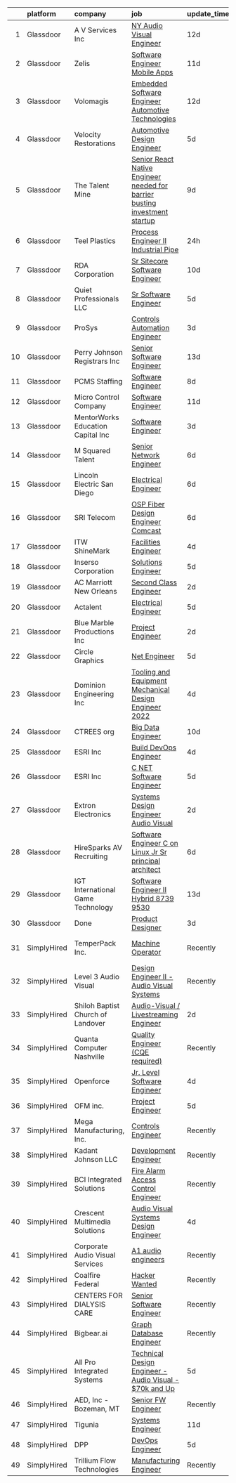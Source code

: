 

|    | platform    | company                            | job                                                                                                                                                                                                                                                                                                                                                                                                                                                                                                                                                                                                                                                                                                                                                                                                                                                                                                                                                                                                                                                                                                                                                                         | update_time   | location                 |
|---:|:------------|:-----------------------------------|:----------------------------------------------------------------------------------------------------------------------------------------------------------------------------------------------------------------------------------------------------------------------------------------------------------------------------------------------------------------------------------------------------------------------------------------------------------------------------------------------------------------------------------------------------------------------------------------------------------------------------------------------------------------------------------------------------------------------------------------------------------------------------------------------------------------------------------------------------------------------------------------------------------------------------------------------------------------------------------------------------------------------------------------------------------------------------------------------------------------------------------------------------------------------------|:--------------|:-------------------------|
|  1 | Glassdoor   | A V Services Inc                   | [ NY  Audio Visual Engineer](https://www.glassdoor.com/partner/jobListing.htm?pos=101&ao=1110586&s=58&guid=0000018113cb2da3b64bf29211af5b65&src=GD_JOB_AD&t=SR&vt=w&ea=1&cs=1_3356145c&cb=1653894492102&jobListingId=1007869450734&cpc=25B50AC4D9B3ACE4&jrtk=3-0-1g49smbepgsq2801-1g49smbf9hapd800-ce18a576f1333dc0--6NYlbfkN0BaaGVIbTCT-LWcgPxFKX0eLgIlzCQ4Zwva1CqiaT_iy8qBR5yqKBlfQCzwNBSdv5m1WNaExW0cHLLpJaQOhXhJqYFln2cG1GRnvpj-gTap_L976GM-wrIbn3_mWcK9Pitxzx1Wr5oRocYThVseHgefk0oQXewhYoZtXcu6qdS1ydkFxCtOH1Ac9eNbxp8oGGLkx3dTEiOWt0Q5AnjNltTvjllKYQWMbb-Gde-nW8IkgFCiBWs6izs65xQFOwJzxm_QAr4Iq-hn09Hw6OIuSXO4QDOwAKCFjIUwMQ58vKvPo-yUlT72tvLoyIrIBUf42Mm9NNlhwQ_HWngejv9E5ZeGSa16D3n-nYCePhf7hkNNx7-CKi4AQFmx1CW7Ugfu5khCTg9rUzbPqZwEAI4SS_BNpYbaPcCJAC7lIgENNHD1HBiV52gj2sekwFtUlOZOnJ1KY2ZfyPGrcSDzX0LI4OU1IFmNM1MPL_6NkWUwuvtKFCfpZtp_zmjnQzWUxopI6F9_-h3EiKM8GfpXwfTd_MnN)                                                                                                                                                                                                                                                                                       | 12d           | New York, NY             |
|  2 | Glassdoor   | Zelis                              | [Software Engineer Mobile Apps](https://www.glassdoor.com/partner/jobListing.htm?pos=127&ao=1110586&s=58&guid=0000018113cb2da3b64bf29211af5b65&src=GD_JOB_AD&t=SR&vt=w&ea=1&cs=1_e92eb585&cb=1653894492106&jobListingId=1007872884142&cpc=34670CD602BE5E55&jrtk=3-0-1g49smbepgsq2801-1g49smbf9hapd800-3400305c09b3ccc8--6NYlbfkN0CMjQd6K-mJQmnXP0NIaacqgU_ZnGMdJ3ZujbgiYs9cqSu2zDF0ee8fmFhqxjq2iY1YxTKQuIYY-x4XBo8VaRaBYoZd7doxxgm7wG4e-L-vE45-HvxNk8PDbpYGf8lP3Kp5MviSy37sQ1ug3z5_OKGgSxwriFFPSSXSkcbAOJQj0hmJQR03xoTdrEF3VnGHb0joAOlCAynKKKbYKmllIc1aWz-e8LEc7ZwAFaYB7dm9VBFxLjR8ZZklUtxqkoBg_WZQBQnRzOXPXny1HrEioojRGUUiK3O_QRn89GBpNzD8a0JokITmamQLe7lIFEkQ7MXUuCBwiC0tUM68JQs0lr7vVigT6sSHVxRNuGMdtPz6vb88QIzj4ndmWx1WUyVAt1ou2sr6g9lPKkVsAlWgrMEdlAX60kZvK9qmmmx0Yztm2eRZNf9maIVRjy-sSBI2ZgphroDERPiEov-71M_cgCAhazelr8e9LU36lZtIYFZAlJKWt48S_krisrQelT2S7t5g5XKZTpSZUwq83YoP7Pd8)                                                                                                                                                                                                                                                                                    | 11d           | Remote                   |
|  3 | Glassdoor   | Volomagis                          | [Embedded Software Engineer   Automotive Technologies](https://www.glassdoor.com/partner/jobListing.htm?pos=126&ao=1110586&s=58&guid=0000018113cb2da3b64bf29211af5b65&src=GD_JOB_AD&t=SR&vt=w&ea=1&cs=1_bb073662&cb=1653894492106&jobListingId=1007869723902&cpc=B2C3004C5D07113D&jrtk=3-0-1g49smbepgsq2801-1g49smbf9hapd800-f99ad59b6de96a79--6NYlbfkN0BK9GXDcakwdiqmeo8o-2GvkYnmPkq7xevAHdeF_847qlv52V46Uj_2H9TdmrCXOvXz0Xpi3tPBNvRVXM9Sssvj4_NualCWbAlHALVtGHNrRORUpkQPfS-gtxGVpP-cS90phkY0XymgIQF4jXM5YO2Zj1umf_L7BjCDvahkPkrhtms_8YUQbd_Sx51AjfcWc4DykAoUn0LEJgOSJNzOtIAnwRkGtSTBA8EBQnXULEL8adYsusfv48vjIlmHv4ROe35ZXlZvBaSFdELobg4jSV9HkUPUpMTRsVjDmWPl41PzXR0VuG5T2ykgZNV20KACzxOgdkU1FI1qBsF6krDR8UqqR4H6Xb8XJH16X7AuGEBXAuPd-jtFfJsLxQcM2OdITfYAHDYze87SQbBcBmgoVr3yg04R0JwP4_7MitDTr3tTQWKPhGtvhQPaKjlZmQJUbGRa5Mx11sl7fu8mXDvQtHNAs31PZet7kIIlr1ZwD_l_4A%3D%3D)                                                                                                                                                                                                                                                                                                 | 12d           | Bay City, MI             |
|  4 | Glassdoor   | Velocity Restorations              | [Automotive Design Engineer](https://www.glassdoor.com/partner/jobListing.htm?pos=107&ao=1110586&s=58&guid=0000018113cb2da3b64bf29211af5b65&src=GD_JOB_AD&t=SR&vt=w&ea=1&cs=1_388fb7eb&cb=1653894492103&jobListingId=1007887911809&cpc=511630A5FBBF692B&jrtk=3-0-1g49smbepgsq2801-1g49smbf9hapd800-23a2a2a6a4f35348--6NYlbfkN0AN77IQYG4qNB0SF0w9dx5AeT6p643ab1gAjaH6HGqssSTiJOziOUFQx-rkxQ2Qw5ZPV0BQyfD7qSjznZTgp2UXALbnNmEQ2wzeWsZD0AAAgx7Paml906rxx5GI6299o7AeBnO5gWWg4SXZtSUBrHPAdEKBC_fWX1mD8f3cIQrgHtBiEdyV4WNVcHSmHJseXijPp7pXuYz24rxqqjXHR7Lng265w8f6CUtlv_RpjPZUOeRYO2OBPQSsG8Myu54vXAPjhE_4EIm3OdUvyAdgOdDnQCkJPDzn4MoMQFd7KiGqK-HXkNh-MqICOCRP9Qnyb-TaqZfZyrfxK-sQYiZ1GENxEaMJivckbdVLZwQ1iMzzkZS47JF_NAtpmiPu7OccDDpsZDxIp0mRO8IzUZtw-hiQcvUidmeS5lXZtsCLJHVC5JNuftFCToefNqFS6z8SMDUuBJ_Fxz4kbPr0OWiUuSZ4GVVA6t5pfhZMe0t7AMI4RPQhtWevTSSmiNrXWtSxLMuNVtH-D1bSLFGePFzz1CHW7rXxs2j4OlXfrRzXxp0CrD7JeFrE5q9fhFyWU0NszNR72Ih0b2_QzmyDoPwZ_Ql_10GQZbmidJk%3D)                                                                                                                                                                                                         | 5d            | Cantonment, FL           |
|  5 | Glassdoor   | The Talent Mine                    | [Senior React Native Engineer needed for barrier busting investment startup ](https://www.glassdoor.com/partner/jobListing.htm?pos=121&ao=1110586&s=58&guid=0000018113cb2da3b64bf29211af5b65&src=GD_JOB_AD&t=SR&vt=w&ea=1&cs=1_ec024675&cb=1653894492105&jobListingId=1007880474368&cpc=967BF0C4231BAF98&jrtk=3-0-1g49smbepgsq2801-1g49smbf9hapd800-da3abd7052756e5e--6NYlbfkN0Cf-siO93BSuLgAzn01GWfCMw16y5O-07PhkzS7z3Ijq5PtX3PmSXXr9p6JjN4unDHjqayarzPXKC5kxTs70YNMYGWAQdSjVbfFAa_Sz9uZKoDV_D4S62-v77rO3K7uM7voyymuWz_jYz_C_fsRVsykJe7cUU8BisAq2iVPTuK9_-BpfMRxzYCl7JyPjWji08Tud1kB08JBUWC1WpJOf3AW9vWNkl2iUnYh0IqX0CnlOQCTW6SwSFQQ5ETX9iv_gen8uB2BY-EPYx_SYQC2NOj7MyaGsRfQESaKaTJUGGFzcD_hZOphn-vWbPl4SX-WZpaS0RSBm64kWmd2BAI_F4BuE01M-eZU_-4LKOt_f3-RvTF3jqaXmLKwwUtUxSzFtX4AtylngGLiR4om_286LcxgexTsIxg7zRhnegVe9gyjtbQGPcbthnq3bQc18p6Cpl9agpAbUW-_-mgp2eDCltbahugIdXkZJnyzBaZTZ6IFNLGReMfa-fvE-cqi3yN8Sdoa2_BkEnYW0QDRkK87oOvuAzOb14wx0i_t7kPypaA_CfwOdNt06wm3p7yPyNTBBy0rLHNc2f89Hg%3D%3D)                                                                                                                                                                          | 9d            | Remote                   |
|  6 | Glassdoor   | Teel Plastics                      | [Process Engineer II   Industrial Pipe](https://www.glassdoor.com/partner/jobListing.htm?pos=113&ao=1110586&s=58&guid=0000018113cb2da3b64bf29211af5b65&src=GD_JOB_AD&t=SR&vt=w&cs=1_08287e08&cb=1653894492104&jobListingId=1007901716396&cpc=E807CC5D9EECC89F&jrtk=3-0-1g49smbepgsq2801-1g49smbf9hapd800-258402a9d0140c3e--6NYlbfkN0CRz_6eAniD4B1hq5wXrn7rHUddnZb6rvgfDdRQQgFm5z2mlHHzhccMMs-o0bqfOQKSIbKRtWxxjzj2yuLh26y3pPfJxcgXWHP1SANGPZ7YU1yaVEjaHLvWmCr0MoxVAQLpx4vW9L4y22oK_HGNfOLrNFoex3E_GNOSZLboin-mmkMfBcPpKSJqj0YF9SVzIgPx00U3bZVRD3sqcO5FT2FpoAzliID6SggNqjVBB-BMceWayMIdAJlpQkbP1gwHW8EdNgxCGpraRWZ64r2KHj9XfKDfZxF7WJQmt4wctjwfFFPbyYG3V9-zvmvNwyZiPmYtpyKAr8eyEXey2hwLqokZtpHamFItbj7rMdWxbv9MMLNsZagYWmsOPJ_GjPBqBTdtg9gCP8kayBFUuG6MykCe4ry2p-lxtRMVDVuPMXMsPXykas2ZVh4a7C-_rTqn4NnSpY3kTOqIdqpPcJ0QGnpAXmrIx2DuuVp0687elgwLcbqrTANwo6Pt5hgepdUj452Cj4e9INI_nvLv7IsKIEizuXEHHSX9Ii4%3D)                                                                                                                                                                                                                                                                   | 24h           | Milwaukee, WI            |
|  7 | Glassdoor   | RDA Corporation                    | [Sr  Sitecore Software Engineer](https://www.glassdoor.com/partner/jobListing.htm?pos=108&ao=1110586&s=58&guid=0000018113cb2da3b64bf29211af5b65&src=GD_JOB_AD&t=SR&vt=w&ea=1&cs=1_e70b76d6&cb=1653894492103&jobListingId=1007876424958&cpc=4917A65B8F970FF5&jrtk=3-0-1g49smbepgsq2801-1g49smbf9hapd800-ebfc4bfb66e58dc1--6NYlbfkN0D7dVYIKBWB_PxWoIINQG5oTL56lN4DJJ_RHH-GboSuGH2BAFRldYBCx0w1O_4hjttYEsxbFjhV2BrFSLRTDN7JOBhoj6mUlx3XyIx4X6TFxvE5TlEAmAlNUEQhLZ-cLH_ZxPZQVdP4u8WkQTRw-jKHLzCJu5GquAqS-AOa6T2Q3qmpY0r6EF7ljTbasp_lH0v8qvAes2sNvpZqJIuNsIDCSmGBFGAJ3zIuGw-vuyTyIwF4IzxOKUiWEnP_vD88zQUS0gQRk2s37BAkSl0i_3SmunEwCsKuqlf7YxLUdnd7i5Ouf66bBbieUvuDBfeuwE5XzG3dO3luqAqDoSA7YlgRGvWr3vzaXYazGRceGRSwkBeH2sy5ZrC9J3SV1kV4d1Ewi_qcEgDQM70h6Og0LumMVX_gR6RUkJTfitLz2vRr14wygc4CTuKp4smr5TqskTy8qZWIHkGbbvFETyDlwKSLyWFMDnDnPHVN_sgXWqBSa81wy5boKIAJ-YDTXmFFNV77hRmlEMFX6eaDi17zoZB_)                                                                                                                                                                                                                                                                                   | 10d           | Boston, MA               |
|  8 | Glassdoor   | Quiet Professionals LLC            | [Sr  Software Engineer](https://www.glassdoor.com/partner/jobListing.htm?pos=117&ao=1110586&s=58&guid=0000018113cb2da3b64bf29211af5b65&src=GD_JOB_AD&t=SR&vt=w&ea=1&cs=1_c99aa8cc&cb=1653894492105&jobListingId=1007889217509&cpc=E12678FCBA555788&jrtk=3-0-1g49smbepgsq2801-1g49smbf9hapd800-830d6ec9c8ab10dd--6NYlbfkN0DeXU0vMxLyKhfauY-dgUBa_3v1DHLtGGo4EP_Dl8CiYzffAn_QWlf9wrHQpNmuRy7mqBl0ewJ4YpjF-zDk419u6akdUXmxJ-SkE9VPcu-BDLh1is2Hn7c9NBk0ycUCQu-ZEuGXrP3NNedD-_5TQKDOl9Hu1TnnSoXqSNRhdOqLAV7vms9RoJNWag6obQAULKBaONMJZ99Rg6v8LrXY4FVhKYL4FMSf_PvNiSiPiYsjYTNCucx7qil9gF9AW-k8H7YYkNlCZyJ97i1n9KAg1WudXniIy3vAHPGyzKQUc8dZCtVKtibuoyyXcb8Vm0K1ZUSvdee8sTY9IUic42c6U9-0xgGq_Tdgmk5RiAlOA4cNjcPQVujGjhGW7FcaUhpqUg2zua1eEFc9G7vn-v3_ni32gzH0O31_dKW_vVddMvI0ehgPnTzU91Xepa_e8CF4QaxE2wfCDwet7ujcocMuTVzKIrF28ZbYibOPpClToJyATjWeqPed0VqGfeugO3f3ibrbNSSy7UOMHg%3D%3D)                                                                                                                                                                                                                                                                                                | 5d            | Tampa, FL                |
|  9 | Glassdoor   | ProSys                             | [Controls Automation Engineer](https://www.glassdoor.com/partner/jobListing.htm?pos=102&ao=1110586&s=58&guid=0000018113cb2da3b64bf29211af5b65&src=GD_JOB_AD&t=SR&vt=w&cs=1_ebe5e95d&cb=1653894492102&jobListingId=1007895421291&cpc=118743F2D1201B62&jrtk=3-0-1g49smbepgsq2801-1g49smbf9hapd800-3c263e6f64f7ec45--6NYlbfkN0AAZ2KOaAKSdSA4s6ZFM8pp2b9gbp5FFgZTZvio99B7CKbGe8w0J7iHMyqH3r5O7LINfTDwF8xttHB247AtmiMO362FZHrlLJ7hIMp8R2iwvg4rrj-3yeSLEDXGxRo6ZoqOeVFImf32yxs5mtEQdEd7HZ7XtQH9DnhpaFROumOtkVUGF8cJnrstRD-uKdkvgIj3YU9zv_yCOpH3r67ZMvjj8EL5drfTyYWhErFQxei8l_v6RpZqr2OmUNwZnDJ0STyJjT1OFYzhexud77eNBQYpPFIht_TL1k2OZCLyZV7rLPXhNUZMGRVhuRq6wSl0NLO-KBLu-nkhKhFPJINAOVDhNqsmRHbTr6yIuEou6MLmaFApZScnDNoCjc_DWVET6-nUiGIZrpjEfyIZ-yuXwcXDCWLdVwtF5c51QNQdxzCKqjN5UcJQWNycTx0OjU1TR2zP2RFMK7f1kS1Mvhxqovq_aHhbQsyceYNTDNbPsmVRvn-NzIyMcBi0CnFqXK1ZDROf1BTTu9QWQ0-FpyxnBs4695LNLbqJUQ9iusx2eYd2rnN3hVC60faV7FqXM8TF4NaLgTIPDAWajF6QnY-L9sxxKHXT_lhHu114kOQiRLa1yecV5YYUbXZDN76zEurjh-UN2_kr9Hv8YUo6tIT1qbynrmYeugtqgQ2BpGLnSdO6D7wlgjyXSftMAQ3qRSk_5Y6hMCsWicgqdKYO9yiLi2geppEyt-YfD7XS7tPB2tBJyg%3D%3D)                                                              | 3d            | Webb City, MO            |
| 10 | Glassdoor   | Perry Johnson Registrars  Inc      | [Senior Software Engineer](https://www.glassdoor.com/partner/jobListing.htm?pos=105&ao=1110586&s=58&guid=0000018113cb2da3b64bf29211af5b65&src=GD_JOB_AD&t=SR&vt=w&ea=1&cs=1_3994c663&cb=1653894492103&jobListingId=1007867300776&cpc=89D89127A393A397&jrtk=3-0-1g49smbepgsq2801-1g49smbf9hapd800-e8c7153b4209897b--6NYlbfkN0CdcVd3SDA1nO7RkKTAACmPV4xEt72Vls8LI2dqcgyOePPjMm_CeorZBiaWL0oKE4QojBjgPzG-Tqb8SorywlnsPnPkShB_Gcodmeq5UFVnfr8DUr8tqT0vU0qaXg3rSx5E8wkSzdtVqCe9diVcKScGJghmtNe3TG4taD7HH-LUgyg_uf49lk4w5dscMhWAkQcGh7jBWcwZ6jR5BaPTMgS9iS_PuVuVRF7nJb0kR57U3xcORGGM5VLVVm7IgUB_d6iyhdycLuW_xtHcVMEsLmmP_CZEkv0fuYUyNzRrFQIOXhR5pgLKAyA_zyOY4qlAjQMKsFuHUYMGaFTv4CpcgK2DZfctcxDjUqzRF8lV5ayyQcZLzvlVblFaN-OObrv-aoYReNUdL70oJggHff1QndCPDZ3ZSvv2m23fOZpVNFTDhlaJH2ZDZ3wPiZUl0VX-fS-0zGZlCV-6iePZB3LbUdQz7IkV2_jGRbMA2x7saaes1EyVYu15nd3duWO6igsyXmiXwuInMUlN9w%3D%3D)                                                                                                                                                                                                                                                                                             | 13d           | Troy, MI                 |
| 11 | Glassdoor   | PCMS Staffing                      | [Software Engineer](https://www.glassdoor.com/partner/jobListing.htm?pos=109&ao=1110586&s=58&guid=0000018113cb2da3b64bf29211af5b65&src=GD_JOB_AD&t=SR&vt=w&ea=1&cs=1_fdb8cb2c&cb=1653894492104&jobListingId=1007881482459&cpc=158E90BD3D0C2A81&jrtk=3-0-1g49smbepgsq2801-1g49smbf9hapd800-87e0f961986a83e2--6NYlbfkN0B7YHeUWYHXy_ERpSHB9HpGLYNSmV-SWvk8zOzwNRBBpaJSGwP2a24RI-H8Lj-dAxrk54UgT9uIeL3cZ4jy1rKH16tbQ2e3wAmmCPC4j-49ExswxwxVOV3NOzgUrQ1Q2NjrX0lrJMFr0SGWDnxr3TV_zZePwrWROI7yKoW8lCfd3svffufdnPfKUIodqK8ccaoIw8V6TyYVUk0_veLvuhfdknoUcin0s_YX657sCP7grcgZX7IncwoALALGk5aLNvbDAV1olTpNFdVPx5vXoKldn-tqiQOnhFN4o8RpGp5vFLe671CJId--NGox21CxhaP6t-qa1pev6VKjrHpGnn6jWWlgJpKHaas_-k7XsWavcCG2vmydFDqNY_ncnsH5u9owXKb44S6yAyBA4nEw2JWjtn-KuqorNYYJ3F43aj3DS5OkvmP_KBwmPMStxl_wWmsgq_aRG9pQZILZStgpf2nv6ui2rbrp685Q_sCC78k_smHCGHjxoPrPo1Yov8R2qmY%3D)                                                                                                                                                                                                                                                                                                                  | 8d            | Melbourne, FL            |
| 12 | Glassdoor   | Micro Control Company              | [Software Engineer](https://www.glassdoor.com/partner/jobListing.htm?pos=123&ao=1110586&s=58&guid=0000018113cb2da3b64bf29211af5b65&src=GD_JOB_AD&t=SR&vt=w&ea=1&cs=1_157ee32a&cb=1653894492106&jobListingId=1007872920270&cpc=F4CC4721A073827F&jrtk=3-0-1g49smbepgsq2801-1g49smbf9hapd800-af7a4446d4b382a5--6NYlbfkN0CV6-bgoCClV0xJMqr8xZ_1blT2QlYoMNEbHG2O3lf5SUIbatNmaljRVkF2ZG09sILkMfHFjxUO30QL__FeCIbe-coHb8hSdRzc6YdPIQOITouUXNWeZqfcFnzfLI3-Ds4kC1R0HOrvUZfTReQnTLin-3mungAn61lfmn-WSAbiQIANlDFWG0Sq3xDassjJ8_v8ucBX3Ojw040pKtcaFUPwdJACFmX6vgdc_Y33SsUisuCuig55pvU07Oo9VhmFLNXB0PztT7fWnVd4tzKr4peSy0iAhlYkmjIeJkRryFdBqbTm6bGnkOwcyYRV2rxinLspSTZKWLrARxh4xZdk2JJn-J0hd35myb4FeRW14JozAsc_ux8upVAFVNnvA2YjyXB2uDAIu_8sIKCEUS_elrfFnFykGmST9zSuA5ZNC6XjTAuyyc6kXSroAnEkNCREjTsCTOEdb1jYVz_d_dUsWIZ4i92GBsbqeWtwKALqHAwIKIvf7coNHNZbY9rWLuVsjGo%3D)                                                                                                                                                                                                                                                                                                                  | 11d           | Fridley, MN              |
| 13 | Glassdoor   | MentorWorks Education Capital  Inc | [Software Engineer](https://www.glassdoor.com/partner/jobListing.htm?pos=116&ao=1110586&s=58&guid=0000018113cb2da3b64bf29211af5b65&src=GD_JOB_AD&t=SR&vt=w&ea=1&cs=1_09611b9f&cb=1653894492105&jobListingId=1007895003079&cpc=BC616B31DCC8F979&jrtk=3-0-1g49smbepgsq2801-1g49smbf9hapd800-4ebd3924884cd29b--6NYlbfkN0DeyJ4CP5CzwT7broxeUwKBt3co1QwKwWitRQqJu2WRZ0WRYEK4sRQPVCXUoqcJur5DF9D2iv5yOtidX3g4qMCcsV7jJyqOyKwSahlD9Ye9rSBTfIC6Z4cX3A0D3ZO2UyKqx1uAKCMf7iO_dyciF3-7CTdyaXk5pk4Ds2jcV8sAtajN0NK0pAjRL0rUvOejOCQBatX--iJwwhKTJ6RrIOV0Mp7kfhWHatAZ-aVgXxZyCYSw-WVjRYMNIsaRKisyQPpZeNWr7PIUlkLCAnoPOPHd3e5kZ3bEM52O7rce_6KdqHeWgQs08F3AeBur6_g3O4HNnPew9JdnowJeVGDcdKdRcDlClNC5k9rw4gcKxsDAMSerOwAuGp7MgIa1W0_97GEC1goYwV9sLFpcEuotXkLCpLgDAjq_o1Izf2cmGLnPHHQ83jd5mSksXwmUuqJgmauDaCmi11t5rtjfKUVi_EPqjHnSvl4htRNgIcP8OjiaVRpyEPZizJZ0buTYhPE0hTxLNUjZ0Pk5oQ%3D%3D)                                                                                                                                                                                                                                                                                                    | 3d            | Enfield, CT              |
| 14 | Glassdoor   | M Squared Talent                   | [Senior Network Engineer](https://www.glassdoor.com/partner/jobListing.htm?pos=111&ao=1110586&s=58&guid=0000018113cb2da3b64bf29211af5b65&src=GD_JOB_AD&t=SR&vt=w&ea=1&cs=1_0daf0169&cb=1653894492104&jobListingId=1007886519216&cpc=67C0CCE3C7FCD181&jrtk=3-0-1g49smbepgsq2801-1g49smbf9hapd800-d79a99169ad43e7a--6NYlbfkN0Bi-g4OEguhQEx4pjzkmulzkFDPdVMQm6g82nLRMcVRUHK_7i5h4gxFMwwi1-ek-SkVSAc49LqyaIH32dEjpgYT5D7gpRHhyqPUhDOYLd-mnZatfkNQjzOP8ioo1e2_CeT2Y5Q-MjK1KWv-BYhgKJ810ivxXk6CrarLFJqhKf0Dr_lC8vVCkv_yj7EzWrPxih5QkVydsIodIvVKE-9hfMWr4tJsisvSyPmTdVA-SdtbIiBqW3IflyE_pFORCSEhxKK31xQyKmVokWh_V-ksgyZJA3Lz0g1Eh0QjcPWkerUkbSdsoS1478F89UEgsAQZutjkLKuzlVno8RnHr1BJT_9wAJa7wl2GYHATWhEVl5WvOdfsttiQOzhy7MtsEqZgnk1W9qjV0_6dt2CSKkMZucOJ6ypxNaF2Off3z0iSDLA0gcBIlcodn1kLhLILG9jd6ZEtdVKIoAqxh8WcblRr31OvIfP2272b8D2Hq0kLHHpiCpyeRian3O41zab_a0gULIqvn1CfPgp4qg%3D%3D)                                                                                                                                                                                                                                                                                              | 6d            | San Francisco, CA        |
| 15 | Glassdoor   | Lincoln Electric  San Diego        | [Electrical Engineer](https://www.glassdoor.com/partner/jobListing.htm?pos=129&ao=1110586&s=58&guid=0000018113cb2da3b64bf29211af5b65&src=GD_JOB_AD&t=SR&vt=w&ea=1&cs=1_6e50eca2&cb=1653894492106&jobListingId=1007886546160&cpc=9A35C3CDC9AD954F&jrtk=3-0-1g49smbepgsq2801-1g49smbf9hapd800-d8cd88be09b54065--6NYlbfkN0DKrc_Gj3nybsMmB8ABe5giL1Ij1lx7EOnPAHC2tzFIhjaBE_vwQdaWm6w3DxlkNYYJhvhBgQ2Nwk3Mr66tOvpBVL-1UxQY_zStDv2T1Ig2eupRDvdLf18CzwyH79yBOqN4NKVM_98FUta1AAMa_bKjfP1dmY0ElwtdNoWQ30TviRHClrASDW5oRWso0grSwNGEV8jLs7eDIhwJfJBGVMA4-ECETM3gv9ruQvo2lvT-tYWIGB5mNvxwZAUCstfP_-rfndUqMz0ivW0emFP_mAiKNkrOjsdbISgbr0aR29ReJx4kYOcpvAH8UeT9u4ChZqwX9n_I16oepPNFMnuKxXlTRALCKmVR2_va3_uc6SNqsb31dUiZPCj5FopNMydZp3gW_9U2-fe2DGkjUn7HOzb9-MPLS306IIJoG_NMJcVb98UebgUc_fBvEt-Wl2TpCV7jp4815wNSGL7U5x7-sZm-0QAWGFEzw_WwqnxS_S5KOKiJxZiROmhrI-hrtglxlMk%3D)                                                                                                                                                                                                                                                                                                                | 6d            | San Diego, CA            |
| 16 | Glassdoor   | SRI Telecom                        | [OSP Fiber Design Engineer   Comcast](https://www.glassdoor.com/partner/jobListing.htm?pos=128&ao=1110586&s=58&guid=0000018113cb2da3b64bf29211af5b65&src=GD_JOB_AD&t=SR&vt=w&ea=1&cs=1_b8119b75&cb=1653894492106&jobListingId=1007885941630&cpc=D3E44275D43A938E&jrtk=3-0-1g49smbepgsq2801-1g49smbf9hapd800-577f5d507f450891--6NYlbfkN0ASox8HY7fHhqRCv4hkUtVh8gjFDbM8jCSTur-O6PD715wUk0B0t4AHUJnDHRUPYkHongIfQL5LFuPxHwYOCFaEQuBR5s-0OHgD5RSxHLYqigTC9xMk4bTE2xMbypCL0aTY0_ZlNkc8BO_r0j3pFwXKkOoq-EmCxQiMbJiqHgFGflfxD-6wKsPXSSpFO-q_D8LSCZzbsTzkxWsk8uxN-kRDRD9YkqrAEL1Y7G_tB_9NCHOfik7skW9azhvT9gv_x43wr8rFAcOjPvB6bLj8KQ2pursq4TSJ-TCDpF6ChJvV_CKEs_pgiWmw2VkmZfLldxkOthyt0OIc4-1932kDyhBZEuRilQxi_1ujuPwx-WgwBhEppJRtD89WJW_t4ISthJgNFytP88GfNLNBFtC4msSQEVfAKOQwgs6cWDRiShGb7IuCcJT3tSsvBVpptzV4ziB4uwn8q8Kitg1sHK6-xSwS97LsDTGfGfr_yvE3Lcg-6Vr4YbscXZSwAcJT75X_Yam_taVrDjR-V7FaUAFs3JmxLWwa2EAdj6nuEFPzncbBBpxkAJSHw07Q1L7Msqg-12oES_CaVtjuxIPnnYfH5b0yKosNQ7Kuum2SB0v5IK29cw%3D%3D)                                                                                                                                                                                  | 6d            | Remote                   |
| 17 | Glassdoor   | ITW ShineMark                      | [Facilities Engineer](https://www.glassdoor.com/partner/jobListing.htm?pos=110&ao=1110586&s=58&guid=0000018113cb2da3b64bf29211af5b65&src=GD_JOB_AD&t=SR&vt=w&ea=1&cs=1_70f6dc20&cb=1653894492104&jobListingId=1007891535999&cpc=095B46874B33126B&jrtk=3-0-1g49smbepgsq2801-1g49smbf9hapd800-12842b849f3fd602--6NYlbfkN0CylgwsCRuAFgojl5RXaA5en0_Ucvl71h3pPiN1l1zMgAtumYeR0nwxt9HbzhZ4Jr5qCUJrRBgsPDBJB09_ZPyOL7td2q8XnSFqqCY7SdjX-0iHX56fQG7YrWJIac_t2zpGdk6b8UKvj6uu-g4KDkyvJiR_SS7oCk-zCqsb4DT6D_ttJtBJYFOdBln0FxV9hkyeVKDQ9xBSvn9A2xvev6zu1-MPklCgULajCSepmQNPrigj4xpkt5TTneDlEp-NfoVm9VM4V8rY9lOg7WhqV_hNljvSKudZXMmt-2XFvcKE_diTNLOejvpzbzoIow061GKbS8dRGbkZtIMATBql-mkmzmimkUJ3o-8dRqq1Y4YPNI3C0gbO7Db6QA_0hCB69k-VdM8J3XpFY7QhR96FqTRK4zTFB_dTQE0q0V_FfUIXJ6iUFjdKeGsnwnRgEohzVIjEij_NNBjGyFoDm-KDjUmp9B8lYTtiZHz3mgIpGfvsXFHH2XuwzEvwH0lFaPyI_WY%3D)                                                                                                                                                                                                                                                                                                                | 4d            | Bloomfield, CT           |
| 18 | Glassdoor   | Inserso Corporation                | [Solutions Engineer](https://www.glassdoor.com/partner/jobListing.htm?pos=125&ao=1110586&s=58&guid=0000018113cb2da3b64bf29211af5b65&src=GD_JOB_AD&t=SR&vt=w&ea=1&cs=1_9fb65164&cb=1653894492106&jobListingId=1007889878674&cpc=ACBF47B84C432121&jrtk=3-0-1g49smbepgsq2801-1g49smbf9hapd800-672a3148d72de9a8--6NYlbfkN0AhiSM97uR0krGOtPwy-oJfyqALAy3Z2p4nx349ctn7U_NHYpgbeIvKpCU5TX57bTIQzIBunZ_gzGSxu_uvIRvQ-Is2no0_OHw8XclnGxZ0FmCSa3McytiPeGkeJ59e0XD6DBn5J6yz1UYxerEkARz2D2rkP7Sc4Q6z7HHXyoY3Qlkgi9X6C3oblFsi9lgGm3TGfRTdqlgUVOIDcpnN4LqWTvqWfNhAoa7wY2utaSNKIm30XTNQ6d9u_I3ZFg-TC6xO2uEUq0NDhjLTsJHKRV_vMz63gXwzVaENjRAx3Ob0DwkH2VuTo2jdC3vbCmBk8OKxEQhtZGWq2GjMLVT16ykJUOaUWjgeZZRwfwiHscFZ24ExGiLT18bq_brVkajz0tfprJlR1CEXXVpT6Wd3ii6DBIuEbtK_M9-iYDDkFk4fm_4hUvEj4mX35sU14CeGNzj8-7aFPLNPun_mkAM3gkfJkYbI7yY7WQ1AK3lL4w91yWHIHt-EGJDRZD9jog_EeE0%3D)                                                                                                                                                                                                                                                                                                                 | 5d            | Remote                   |
| 19 | Glassdoor   | AC Marriott New Orleans            | [Second Class Engineer](https://www.glassdoor.com/partner/jobListing.htm?pos=115&ao=1110586&s=58&guid=0000018113cb2da3b64bf29211af5b65&src=GD_JOB_AD&t=SR&vt=w&ea=1&cs=1_725fb74c&cb=1653894492104&jobListingId=1007898447261&cpc=64F72CAB0E07D0C4&jrtk=3-0-1g49smbepgsq2801-1g49smbf9hapd800-825064fa99b5aad2--6NYlbfkN0DfhRLDY5E7BVY3xhBTAobuSaZ3WR2SqAJ-w4NHeQGDZ_AVI7MoW9SUnC8LFdzYaVfRL0r8Q-aX9CCdy0UJHu9llNZnfnT5vBb3rnhB67bY61nmwKzH6BJvuqSKKqO2iDt1o5nMlurzj35Zt60zZi2Ss9ZxTeTLSBDPEEEuV7mo8JYvGwdLS7dpbKXD78S_eaWFigOqLI4OoghVW3HU9krM1npPX4psWaOZNQvcz1ic7i49hcqTRLzADPOFKQesvXXxvUlM3fzovUWTsdzXXQQ4OMKtz7itmckfMTmkc52r0wwtzGDHHHL4Qvz0lkbaZojBw_C88LNUDSyYNI4V2xWZEs4KnXpAmkeQGMeIP47TmSZ8XD6fK0T1jeq4tYeypGIyxgCSmsCqa72WzmKEdyTWz1Nsex_lESIsygbYEHf_qEi8QSfzxjp3em978hcYlrd86jTGi75EuoJvadEvDkU0YEGcDIEcoNY0-kc9AfIqle1MpCMm6w_5VMyEvFAN55NyPeThqdgTwA%3D%3D)                                                                                                                                                                                                                                                                                                | 2d            | New Orleans, LA          |
| 20 | Glassdoor   | Actalent                           | [Electrical Engineer](https://www.glassdoor.com/partner/jobListing.htm?pos=103&ao=1110586&s=58&guid=0000018113cb2da3b64bf29211af5b65&src=GD_JOB_AD&t=SR&vt=w&ea=1&cs=1_77b887a0&cb=1653894492102&jobListingId=1007890398648&cpc=23D17E4EAA83125F&jrtk=3-0-1g49smbepgsq2801-1g49smbf9hapd800-3f63a03a4ae7bb61--6NYlbfkN0BHIfC1zsKGIu0R3teaIu8liT7fbRNLaQeDQfcPJweUK960YxEL0jx1On4vOdpR8NGeaH-vJOsrzhxQOyqZD-_pugYGCRflED5_wRAhwGrPe7w-aAZCURZI4_ysfCd7dCuX5eV1areVQtzNkIvlN6WruokeX0u8lnJJXo2vPGO3REEVktHLHVNYTzxuyIahOVdP_6GXypvSI5vL4VK8tFp8B6bLKlIt60JmUO12QIdfSoT-d1iA7yEoFQwNuEACaINqsT53u0GlUFx3FMTYIPGjQ5KCaVCaTFt90vd8HejeOvqHZsxWL_ilEcSaqdRME7SOucR1wDSI5SaTIBnAkqBNNRk_5OVIdrFBbBVlLKRCLsxnaWcMT0jiTYtOni27m-9riBWflsYZlx6BwWpRW1XmER7Vl5BoR0FQVQr2dtGf-WER0GVyJtSTML5ZBcX9fbT9JVqL4EqhBCkOVS5sgqs11ipgBYd16LVU0BSrxqC13y2eNxRYB4qLpQKaZRtQ_l4QWjdyF7fgGw%3D%3D)                                                                                                                                                                                                                                                                                                  | 5d            | San Jose, CA             |
| 21 | Glassdoor   | Blue Marble Productions  Inc       | [Project Engineer](https://www.glassdoor.com/partner/jobListing.htm?pos=106&ao=1110586&s=58&guid=0000018113cb2da3b64bf29211af5b65&src=GD_JOB_AD&t=SR&vt=w&ea=1&cs=1_b0f06ee8&cb=1653894492103&jobListingId=1007898952398&cpc=9F501A507CCEF403&jrtk=3-0-1g49smbepgsq2801-1g49smbf9hapd800-9f9b6e2c1631df5d--6NYlbfkN0Ac82s1-RE6FEDM2-XXRAhrjZuEj1W1BWQmGx4bD-y63poqDCTRSKkae5tl0PwAi-1mMQ9UtFmbqxMkTF8VGERVCt7Lexgd9WlHhLM7lTa6EoW00gUTFJ0q_V0NCsIyZdYMntnyer4V5GCa1NkNaPzmiJ3JHDgy49MMjW7pMer4dddUCIIhJzj1FtsyRDKaQPsH9jDeWx9vE4ibFdrMEITlD_Kx8h-QL7ao_j2xweiCw2BIMmr3yIGf8zTcm5CM3N5Vy8nHOMPtrRMA3INHH545usZeM8BdSgTcI5wf6v1fTddFxM78Bp4P6hQOTBzJebTV8v_CXI4osbKlGY-_yBEzij1hMrZrk-xafsycXMNnztdk22NoGXsAzB71m6v0donKCxDS5_J4mVhMnmC1ZELu5sCxrEk-toGyZSQRMO19aL8deo-asmQTPQX9DvjdYVqEjpj1vxPQSIbECi1TwkJqsc7uLvQnb8B24wRGVOeR0jfqYh6NdjoHZFUQ8MrB-WhCHuDBySVrfw%3D%3D)                                                                                                                                                                                                                                                                                                     | 2d            | Indianapolis, IN         |
| 22 | Glassdoor   | Circle Graphics                    | [Net Engineer](https://www.glassdoor.com/partner/jobListing.htm?pos=124&ao=1110586&s=58&guid=0000018113cb2da3b64bf29211af5b65&src=GD_JOB_AD&t=SR&vt=w&cs=1_ebf218cf&cb=1653894492105&jobListingId=1007888256247&cpc=BA2480082EBCBD2C&jrtk=3-0-1g49smbepgsq2801-1g49smbf9hapd800-fd2690d1b93b9e2f--6NYlbfkN0BjjkWxnJMqt2bWVcRaVAlvBRsjLKeJHSTiWSuT7OinMeLsOo1W65Augz7ONZZrxl05fWOjaY_mgSL3XO-twxvccJlHUkdaAl8Wg6dNuwMxdG07GA8QnjmLBiE--OLwi3m-SXkA-OR_CnXS6eSxfsxu3q_hE0u2EIbUovBWLbL2kqeE6RzGjb4fDVKndDOndpKa_p6RQjPfoPjChz7PhxO7ZxQTzKpMT2uXX_2MyrdmNXz_IV9wlU-mBLsAzu0JKs3_bOwAGs-N9qbxzATXkYeSRBY5AhNsp1BzqNke1WheZx5CLqqmIRxcmfJVDGcmX8cA_lphkqJVkuqvP9Al3OzejE56339UVrK3E-krl79ERPiDpqm1CqPQcfI0kGk6uQwHBD5baJny3KQu1-fiVhj2z4GSImXAkIKtEsh91m3ax4F7nB03Q3fbeXbDQloo7GHz7aK4IvIdkuFxZTjIVihOlL0N05FnUZCvJuwzTL50ensLMLsRSX7f5J5C2FqIuqXEuiKbm2dyx2gGGbdzmtGGHS0NOFPD1TcoWIb6lZPfrMwItcDus9m1)                                                                                                                                                                                                                                                                          | 5d            | Raleigh, NC              |
| 23 | Glassdoor   | Dominion Engineering  Inc          | [Tooling and Equipment Mechanical Design Engineer  2022 ](https://www.glassdoor.com/partner/jobListing.htm?pos=112&ao=1110586&s=58&guid=0000018113cb2da3b64bf29211af5b65&src=GD_JOB_AD&t=SR&vt=w&ea=1&cs=1_a419dc76&cb=1653894492104&jobListingId=1007892628643&cpc=B42C42E9FBA82E78&jrtk=3-0-1g49smbepgsq2801-1g49smbf9hapd800-e86588082573531d--6NYlbfkN0A0zYUtwxinqYGtUaE7tbvNZ_-eKnixKFXoXSdwwHY1aMTQvWRxl16FysfUx-ROjIhZRuFUhPLbfOyNV6wHLpoBa5ZC8EnTRCFzfb_94EOb92mwRea0_9SjQf4rfcAA_IuDPVChD6IdToLGs0I_Jx-LhmiMxihP34M5PRZVjjMBnb0vLM0c5rcMCYVFnWb3jt6vrFc6KNVIKygENrz3ZidWd5iB_F4sx2ZmynVLZQU_GSi_eU4xg41EOB8j9M1s2agGbZmiJFq6JINPa_-aPd-j_wNitgrjy_aNbd-54WqyREhnus6QEaLvffVMvSFc1GPlIiVS6z4Xq6Czniz4e2F3Me-kuopQWUzZCTl6O5JIsjaPhWBustWM-Gyw6180sWR4jIRhDSajknzZ9O5Pscksh3JfJowJf5oGP0p4AinapZ5c5YKsR2E8ypJAuYSCE919B_YFFSDyOAs8_qIfpmAisWanQvXTytSStaiWmcdXbZR-Pudrhoq9_9bEgLqTQieJJAwfqAcwXQ%3D%3D)                                                                                                                                                                                                                                                              | 4d            | Washington, DC           |
| 24 | Glassdoor   | CTREES org                         | [Big Data Engineer](https://www.glassdoor.com/partner/jobListing.htm?pos=114&ao=1110586&s=58&guid=0000018113cb2da3b64bf29211af5b65&src=GD_JOB_AD&t=SR&vt=w&ea=1&cs=1_b73fe6d0&cb=1653894492104&jobListingId=1007877202662&cpc=BA005B1D96992017&jrtk=3-0-1g49smbepgsq2801-1g49smbf9hapd800-c9a1d97255630bab--6NYlbfkN0BKgzQyzTF1Q9mOsR1amaS-juVGLjHt5Cdom-gEF9y-xSP8G8yShb8nuh-sH-FVJuBFMDhpn-jtw67qEK_qx9VbvR7KeffLmSImdZ4V2c77NDzhFqnZGlZYqej1YvAnURvmeWm7duykAaZqrLkpwl1WnEuRPuYSEadzSIfHfWZr0WrpMTGeopHPyar2gJTQWPIlxbWEfZBG0YpekbeqqiI1F_vi4sKKgAz_X2zzD3gvoP7CEkgMGzRIw-xr-FG2P21qxqAixbTAnXakxPmpGNWrkS4v9-nvvFULRPdYrKLSzZTNUQ0OV38NwqbXzzWfUFQe5y0Zn_gu0cmRKqYR8aNyHuPb7Uv5dfAva0cspaEA6kp79H60r712dTl3iXEsBZtvZSrmbD2WJ9rMC7VXsdwY-64bM1GxsLqgbOjRZOo9wlzJgMv3WDNK3jeTRdLmaZKQQ8wQsEfYVT-Ud1XDKAOONDBFb0t38fo8jyJHghPDC6ImJLlBg9fjEXGa2tmaOvA%3D)                                                                                                                                                                                                                                                                                                                  | 10d           | Pasadena, CA             |
| 25 | Glassdoor   | ESRI  Inc                          | [Build DevOps Engineer](https://www.glassdoor.com/partner/jobListing.htm?pos=119&ao=1110586&s=58&guid=0000018113cb2da3b64bf29211af5b65&src=GD_JOB_AD&t=SR&vt=w&cs=1_bbcb8a6d&cb=1653894492105&jobListingId=1007891714201&cpc=6E56E77887FF9985&jrtk=3-0-1g49smbepgsq2801-1g49smbf9hapd800-ed3b58f444aef09c--6NYlbfkN0B4RtO3IT3JryJ6LFsr6Dt8ocXPllQ1mo_KSjHUlnoGB7F3bWBDUynzAFwv2euFlU87u5_6GHUGYkdZkJ4LqNqSJnneXZJXv3meVWKLVZOU5XUZqeClp0WRGF8ew75zNoPQ3EpnNwqhZ0tXFhiMW4vtPG1JTnxiR2d2E-RLu5H3sSR4kJy5UTGkgljsIMRkh4futLYMWKcEudE5YP75nIc0mymcMtDFVpVBiuUye74L9PgbdXIyYGgzCDI3R7u0TY1J7qTWEabxodsuKRbICJxixLNrQFzF_pfOWfjujiYjN9tClh8cUKL0OgqCS0ZfDdoywD4w6_4r1lIOrm7V4h59OHtU3cAzZKYEYONQaZ-o_1hQIplWwZeXUhhUX7vmRj7Y7VBWt8wkt_iR3cmnum-YVfMzYDkT34TdRwI7ytnc3Dotc9dPenn3fioRVT-gCUWj04tIFWo8ibejLaoBYsUaGd3MSsFRNDjw7-X9dErNvsZs_AuKyHJlCybf8QdnTI7VegaufApgXCC5oaS9y8MjPwvDSEOuye20HRe1SlISDFZMQSGDUXGXiDNIEcNCu2lunpgPWj88M35YNxG9ocEZ0FIariE1Cu9c3WtcuGI30Q3D1gTbYQmdSFtj-SHalwssqlpIyuOpsyPGnuE3Twxbso4oRkNDe8sxl6OZEEVjEeOWdB9iFZKntldaeDRuXV3HgiahPQpT1t-_RU_61FOCIIo8WlE1h3zps2LWcNvhft6vJ5Uaokll4sgb0JR1n7MFB_9zfC9LNbfJkP-2CO03XRwdufxmyzHw9c3hDGsXQA%3D%3D)     | 4d            | Remote                   |
| 26 | Glassdoor   | ESRI  Inc                          | [C   NET Software Engineer](https://www.glassdoor.com/partner/jobListing.htm?pos=122&ao=1110586&s=58&guid=0000018113cb2da3b64bf29211af5b65&src=GD_JOB_AD&t=SR&vt=w&cs=1_475a4972&cb=1653894492105&jobListingId=1007887960559&cpc=D726EEAC21ED87CB&jrtk=3-0-1g49smbepgsq2801-1g49smbf9hapd800-e75c1bdaa342e10d--6NYlbfkN0B4RtO3IT3JryJ6LFsr6Dt8ocXPllQ1mo_KSjHUlnoGB7F3bWBDUynzAFwv2euFlU_Hblerpfytv-C4L-iWHdyDMr2s4TxRcSJnwRxqHQHl3NQoaHP-VeKZx0l1rF8uCtD1HJPY1i974Cz33ybFtbrLPBOJnmIRb5SMjMAY1BjvQy_XFEDhu-7PV1_v2oKipYwpcs-dIewIripz3tyr3h6aM-nJ079_eHD1hpLd2TsKLVhGj3Bokk80E1LRLDejlN-3ZCahIwq0bywuXI_72maA-osYmSjiH114gk35RJQzozVNe9qnM1hq_YP5UvdyP4KDYhMF_y_giZNs7u3cViyDgyKPRoSIRxthA2cnzPyY19Si-vX0w2GvUAK-3v-o52vY9UL-g-CzAdVRxuzzYXbrpY3Pk7ym-w7a0NYM07RxJf2q9q4q0m0k5sB09SNfhM3Z9jPp0mpqJLzW2Xr2LStm4ob3Vb1YKWCXl5XLgfrnjx2Nnxkr8TrbCImyjIPQsn-ROkERoYA7y4adXd9kA0HkQW9re16gvp-BGK_FRqi1aU8YVcwnVzntVDKr5iOgXzCQSM7lQ7vjq7b5tuJmbJm7tgmRiGysBd47Qts2HNtYGix1E68ZU61-NBMLA5KsrsgM_dZ6_ghNRXwfupJAhvYb1e_bMcthvNu57lPV2bcBgPdXahhkhI8rBvubBW19YYd_VFECUizPrgr6hniSNr_QqjzKYaVfowUkjfdVzf8pUlc7fhHQw_6dDlU5nZajf5be89wGTd8aH2l1GfUgVlqUVMQYLIXMS3Mb8bgEYdCtLw%3D%3D) | 5d            | Redlands, CA             |
| 27 | Glassdoor   | Extron Electronics                 | [Systems Design Engineer  Audio Visual](https://www.glassdoor.com/partner/jobListing.htm?pos=118&ao=1110586&s=58&guid=0000018113cb2da3b64bf29211af5b65&src=GD_JOB_AD&t=SR&vt=w&ea=1&cs=1_8fd523a8&cb=1653894492105&jobListingId=1007899222970&cpc=3F4BEC3597F56A5D&jrtk=3-0-1g49smbepgsq2801-1g49smbf9hapd800-23316b78564d2d57--6NYlbfkN0AUt3IldPz8DMSeZn7LXGlOreNDrQisOFkBzwbGjNUStI-bJBUAqZQN31Ig2B5-O_ztxbDZErPT2_T2SjC1xlTQZZ0eCSpNRDM3JQf6noestMEdSmudi8MDlvmRHKTh-2nHgyMO0yK_KfU_TnLW0kB_0MUSMPHwGrepMY317A0PZ6enDsi-maQnbhKpXxhjHFmfQiEsnMicLRhnzUcGEBxc60F37_xCxq4_1nBPthyNWayeB8qqiZ7tRCCvK0MfN-9CrOCy9HiCB9FP9pjAGon1rBJc36lQRp6wR5KkWW4x3g1Csg2LsSFvfEG62Z0f-J_SLbkSZsQ1fnfVqKM6_YWVy0_2QC4vNV0tgdGdqtszjgI-EHTuEtJmG1zuq0NBADtLvhuZLc9YFGRa3lXjFkblEV6irmfSg9A-E5TiHaoxYXM8a-cm_JpOvOzBxK-xyfFIa0ojNWXoqbYE6a1QK_kGlv-MfPt5ewJS0ymlCZ6CHUe0ORHPSezYbxQN-963ju0LdBateE0y9A%3D%3D)                                                                                                                                                                                                                                                                                | 2d            | New York, NY             |
| 28 | Glassdoor   | HireSparks AV Recruiting           | [Software Engineer C   on Linux    Jr  Sr  principal  architect ](https://www.glassdoor.com/partner/jobListing.htm?pos=120&ao=1110586&s=58&guid=0000018113cb2da3b64bf29211af5b65&src=GD_JOB_AD&t=SR&vt=w&ea=1&cs=1_854c9b49&cb=1653894492105&jobListingId=1007885382226&cpc=356D09F0C08B1729&jrtk=3-0-1g49smbepgsq2801-1g49smbf9hapd800-34f2705886330289--6NYlbfkN0CgISsLKYw0qJRFWluNVVgIYeD3xM8qesrjCvAKwjwwKRRPjUQ9c-BUFoR2trqTDVeCgCgHOPAVGuXbeUgycvw_jN1d-eJ3P-vRZ7AV8nqH0ZbpDvIFo7FNPGDvg7JtUB4WUdECBN4IQE4DrkkS-hrPf1fGljj_wRkXWY3bTKF_R_2wQj3F0mHxI2oZOJIo8nccCFrXsvq06BWQnBsgUVL8WiPraj76Rypd1xYe3ij0XO6CfzP5mmAS7W2yU34ln-7kjeDzUbOm8Ot8UPP-rqj-vsjTa18mz8mbv7Mmw0TMXw1iXFIV5gBSD2C6kHwm6hIl3g-DdmUua0p94xbhOY6V5q2pgIU4FOH4BWHxSKO1uaNJH0AK-4wodvNRNDWBXlFfCP0WNveV9Lt8IRSFJtX0Q2nrmHJwSqTd9szHkP6X24DOO-_kdsGZ3jjijBgp9ZYI6licQpnOYH4xsKKRUcL6d3GT0po3MJTLE28vllj94Rs_zQwffcwy39ouh46PwhaH6QwzK1UaOKu5Mhok6s6OXcvqw4PrsVa9WanhD_ZUD-JaemH7lt7c)                                                                                                                                                                                                                  | 6d            | Remote                   |
| 29 | Glassdoor   | IGT International Game Technology  | [Software Engineer II  Hybrid   8739  9530](https://www.glassdoor.com/partner/jobListing.htm?pos=104&ao=1110586&s=58&guid=0000018113cb2da3b64bf29211af5b65&src=GD_JOB_AD&t=SR&vt=w&ea=1&cs=1_6820ed47&cb=1653894492103&jobListingId=1007867725225&cpc=826D9D5C55F3CEDD&jrtk=3-0-1g49smbepgsq2801-1g49smbf9hapd800-2d3edd44855b8e34--6NYlbfkN0C3FGiAGKMufg06vyvXEyGw-21Rz5inohOPof25eO8swh9jTZI_z0nyXT0sPN0_6PjrdCWTd3AlI4epKC6UX0MqI-HKVr6fHA9M6wB2dge9OHBBfhwaZUH9A5rNxgbccMMVmzf4FwQzOZ7IJxCGti5miCyxLIzFHCRYlG20kEjs_suIqkfZ2ImXlZXuzEiovxPFyYjW7m_snU5JYh20sKbYZKc8kDhYQjrCTusMIv3_zOLstqY2_hIiJ4B75Y-badnODUe4LCCaADftoftE46jg0eEIlsiYGfKpyCYORQdgQjb6rjZfzyqRcDuuwW0BriXUw_FZu1qN-DPTkUHKLNVhvN9ourvlZOafVkdx4nHVG-j96e8UYBFufB29Kabub4cEHQDhCcFxdWcSIeb9nqYP7AugRfQaprSwdTiL7PlsQkp9YKj7Nz5VLOs3UEw6Fh_Tc9wc8LIhEozCfFbwLa8eu1GX2EKFIa7BLMiR5KexJRk8zTKaBjWlzzN_4zTTRGjHqj4JrEg2G-t_BsOCQj_HQ-pbzRyviksUH4Id_QG43A%3D%3D)                                                                                                                                                                                                                                            | 13d           | Reno, NV                 |
| 30 | Glassdoor   | Done                               | [Product Designer](https://www.glassdoor.com/partner/jobListing.htm?pos=130&ao=1110586&s=58&guid=0000018113cb2da3b64bf29211af5b65&src=GD_JOB_AD&t=SR&vt=w&cs=1_97991c85&cb=1653894492106&jobListingId=1007896596008&cpc=3028881457C6165E&jrtk=3-0-1g49smbepgsq2801-1g49smbf9hapd800-62694e3607ed607e--6NYlbfkN0C-LxO6OzFeyYVxZOsqOoGVZSPgtH8WHva8NWd1WDVRmqXupYKp1xC7mBY477ooZpLSbW9f2GHbcWvIeALBGdza5CccmxxfJIlOcVioI_zaq_nlqjoAI9qWq4AcwmRasbYh3PVdAmo-nd2dfN4TyJGlDH__UQKqaR9AQZwfwL5gEGZlNmtrP0nIZZcyiivmOFnpAQ6DVwRupgCJqXUgAwC65GFLxLn7ikqMrgRNKx9QhSmZXtzps48lNXzXF3WK9M51WhajtkIarMnLfewwsLRyUSQ6nkrLUDSrsa1RSkDKQyAlkQhppVJEW7XhQNzHuCzdC-swhe8Etdi-93usVW1ES_IDTfgH2_qo1SCjjqdxDOPRCE2K7dwv5H2LHqGsvc1ZSDQpyvRZJ61RCSrRawBrQ2qTWoJnxIY2vW0M2w3xbmqXgDFhwSzF5maOfr5Bhmhgh87XjxmqraTkhaFLNzeSFJDgd6toHFKGktPgj3Gc2jp91rveqtnDdZ4GbBrUWiOpZVL2PVQ3U2dK3i2KRsA0F40KJ7QmYwk-4jwmneJF7aaLmm8oq23lzXfaNms8gl52tWe99kj33MVqCk_tzVZw)                                                                                                                                                                                                                                      | 3d            | Remote                   |
| 31 | SimplyHired | TemperPack Inc.                    | [Machine Operator](https://www.simplyhired.com/job/0340Wn3DM794QwQzcE2Nr-oPiCh-zPF_iDPiqEXdYxJTL_VVxQmAVw?q=visual+engineer)                                                                                                                                                                                                                                                                                                                                                                                                                                                                                                                                                                                                                                                                                                                                                                                                                                                                                                                                                                                                                                                | Recently      | Richmond, VA +1 location |
| 32 | SimplyHired | Level 3 Audio Visual               | [Design Engineer II - Audio Visual Systems](https://www.simplyhired.com/job/7fcnHWGSH3ovC0Vw8Frj-Qv_ikLInz0gUKj705hmGwc7AFmnl6N1DA?q=visual+engineer)                                                                                                                                                                                                                                                                                                                                                                                                                                                                                                                                                                                                                                                                                                                                                                                                                                                                                                                                                                                                                       | Recently      | Remote                   |
| 33 | SimplyHired | Shiloh Baptist Church of Landover  | [Audio-Visual / Livestreaming Engineer](https://www.simplyhired.com/job/TdBOOZN1MoWQCrVY-mf50JAR1RoAAx4kNbA9ZuMMDP6AH40JgVvXag?q=visual+engineer)                                                                                                                                                                                                                                                                                                                                                                                                                                                                                                                                                                                                                                                                                                                                                                                                                                                                                                                                                                                                                           | 2d            | Landover, MD             |
| 34 | SimplyHired | Quanta Computer Nashville          | [Quality Engineer (CQE required)](https://www.simplyhired.com/job/S8klNPkje49Jj5Ff4ZGFULfeOlEPuLxqFi5rb0wVx3_Uvm36apN5dQ?q=visual+engineer)                                                                                                                                                                                                                                                                                                                                                                                                                                                                                                                                                                                                                                                                                                                                                                                                                                                                                                                                                                                                                                 | Recently      | La Vergne, TN            |
| 35 | SimplyHired | Openforce                          | [Jr. Level Software Engineer](https://www.simplyhired.com/job/81ue40I6Sua_SGtQ86g5Gu29s0SZZtw2wGRo1nXeSbZovbO12ChmTg?q=visual+engineer)                                                                                                                                                                                                                                                                                                                                                                                                                                                                                                                                                                                                                                                                                                                                                                                                                                                                                                                                                                                                                                     | 4d            | Remote                   |
| 36 | SimplyHired | OFM inc.                           | [Project Engineer](https://www.simplyhired.com/job/rctM7Myzj1F8NzUucNGMJ7woioZaRPx8uV3KjzubMkOFS4qp3vb2kQ?q=visual+engineer)                                                                                                                                                                                                                                                                                                                                                                                                                                                                                                                                                                                                                                                                                                                                                                                                                                                                                                                                                                                                                                                | 5d            | Remote +2 locations      |
| 37 | SimplyHired | Mega Manufacturing, Inc.           | [Controls Engineer](https://www.simplyhired.com/job/A-PuLvSL_MSX4LQRH98oIWQQrXj2TQ7eGS_jFvpYgV-Fy8o4GRfiNw?q=visual+engineer)                                                                                                                                                                                                                                                                                                                                                                                                                                                                                                                                                                                                                                                                                                                                                                                                                                                                                                                                                                                                                                               | Recently      | Rockford, IL             |
| 38 | SimplyHired | Kadant Johnson LLC                 | [Development Engineer](https://www.simplyhired.com/job/u3Ys_FwoHE1s8tFLkjkkSW0leTPdBUmvg33NrvfzPohHEper7TkexQ?q=visual+engineer)                                                                                                                                                                                                                                                                                                                                                                                                                                                                                                                                                                                                                                                                                                                                                                                                                                                                                                                                                                                                                                            | Recently      | Three Rivers, MI         |
| 39 | SimplyHired | BCI Integrated Solutions           | [Fire Alarm Access Control Engineer](https://www.simplyhired.com/job/Pq0EMsEZTaU3QO8asTLl_XvBqNzaaR984e01M5cAc3KdXDZuSFfv8A?q=visual+engineer)                                                                                                                                                                                                                                                                                                                                                                                                                                                                                                                                                                                                                                                                                                                                                                                                                                                                                                                                                                                                                              | Recently      | Tampa, FL                |
| 40 | SimplyHired | Crescent Multimedia Solutions      | [Audio Visual Systems Design Engineer](https://www.simplyhired.com/job/NCeffWK0Lqmj1fm6703nLHzrR11MWVwynLtkaChaH3NbX1CJhbswtg?q=visual+engineer)                                                                                                                                                                                                                                                                                                                                                                                                                                                                                                                                                                                                                                                                                                                                                                                                                                                                                                                                                                                                                            | 4d            | Remote +1 location       |
| 41 | SimplyHired | Corporate Audio Visual Services    | [A1 audio engineers](https://www.simplyhired.com/job/gDxMuBJL07YZTNHfSS7N-zMfEfwL3Du9Q4FmsM-aE-A5n0bA9OlgDw?q=visual+engineer)                                                                                                                                                                                                                                                                                                                                                                                                                                                                                                                                                                                                                                                                                                                                                                                                                                                                                                                                                                                                                                              | Recently      | Elmsford, NY             |
| 42 | SimplyHired | Coalfire Federal                   | [Hacker Wanted](https://www.simplyhired.com/job/7Wv_oqwvrXY8q39CV5pnEPrfnni_5raHShryJVQfIBBlRTJCafzgRw?q=visual+engineer)                                                                                                                                                                                                                                                                                                                                                                                                                                                                                                                                                                                                                                                                                                                                                                                                                                                                                                                                                                                                                                                   | Recently      | Remote                   |
| 43 | SimplyHired | CENTERS FOR DIALYSIS CARE          | [Senior Software Engineer](https://www.simplyhired.com/job/y0LRikt26gcrdlKbMHj4yXLTPsrWX0hvLWDiJmjMdFW7eRwVAqHuww?q=visual+engineer)                                                                                                                                                                                                                                                                                                                                                                                                                                                                                                                                                                                                                                                                                                                                                                                                                                                                                                                                                                                                                                        | Recently      | Shaker Heights, OH       |
| 44 | SimplyHired | Bigbear.ai                         | [Graph Database Engineer](https://www.simplyhired.com/job/Rk35BSXj2hm3t17Q1KUoRs6CmlfmNpU3OrXuaOSPzfbeU7DmfjeSyQ?q=visual+engineer)                                                                                                                                                                                                                                                                                                                                                                                                                                                                                                                                                                                                                                                                                                                                                                                                                                                                                                                                                                                                                                         | Recently      | Reston, VA               |
| 45 | SimplyHired | All Pro Integrated Systems         | [Technical Design Engineer - Audio Visual - $70k and Up](https://www.simplyhired.com/job/mNeJwNq1aT3417dVeUunPNVWCkwyPGpRBmwS3cLb0ryx4luUooIUOw?q=visual+engineer)                                                                                                                                                                                                                                                                                                                                                                                                                                                                                                                                                                                                                                                                                                                                                                                                                                                                                                                                                                                                          | 5d            | Remote                   |
| 46 | SimplyHired | AED, Inc - Bozeman, MT             | [Senior FW Engineer](https://www.simplyhired.com/job/zINmUZXgScoXXgS_gyiF3t60esMGL8VWIM8nJ8Kv2CvxPHXAK-fHew?q=visual+engineer)                                                                                                                                                                                                                                                                                                                                                                                                                                                                                                                                                                                                                                                                                                                                                                                                                                                                                                                                                                                                                                              | Recently      | Bozeman, MT              |
| 47 | SimplyHired | Tigunia                            | [Systems Engineer](https://www.simplyhired.com/job/57xKHjITmWlj9RJ4778EACGHjVneOgtMNZmfRXpa13c7JAi5mLAsvA?q=visual+engineer)                                                                                                                                                                                                                                                                                                                                                                                                                                                                                                                                                                                                                                                                                                                                                                                                                                                                                                                                                                                                                                                | 11d           | Remote                   |
| 48 | SimplyHired | DPP                                | [DevOps Engineer](https://www.simplyhired.com/job/e6BBKy0iiZzalcC_B2Qp5SIpRB4CgujLHSilQ49ovDjXzMCvRh7KWw?q=visual+engineer)                                                                                                                                                                                                                                                                                                                                                                                                                                                                                                                                                                                                                                                                                                                                                                                                                                                                                                                                                                                                                                                 | 5d            | Remote                   |
| 49 | SimplyHired | Trillium Flow Technologies         | [Manufacturing Engineer](https://www.simplyhired.com/job/R5OumYuk9WNefwGpQyCL7SXOKM9CE_p0gDtG8T--6feNE51vCLdT2Q?q=visual+engineer)                                                                                                                                                                                                                                                                                                                                                                                                                                                                                                                                                                                                                                                                                                                                                                                                                                                                                                                                                                                                                                          | Recently      | Fresno, CA               |